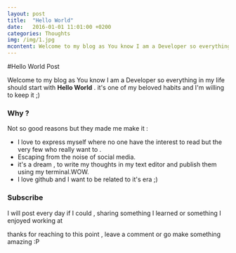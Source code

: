 ```yaml
---
layout: post
title:  "Hello World"
date:   2016-01-01 11:01:00 +0200
categories: Thoughts
img: /img/1.jpg
mcontent: Welcome to my blog as You know I am a Developer so everything in my life should start with 
---
```


#Hello World Post

Welcome to my blog as You know I am a Developer so everything in my life should start with **Hello World** . it's one of my beloved habits and I'm willing to keep it ;)


### Why ?
Not so good reasons but they made me make it :

* I love to express myself where no one have the interest to read but the very few who really want to .
* Escaping from the noise of social media.
* it's a dream , to write my thoughts in my text editor and publish them using my terminal.WOW.
* I love github and I want to be related to it's era ;)


### Subscribe
I will post every day if I could , sharing something I learned or something I enjoyed working at

thanks for reaching to this point , leave a comment or go make something amazing :P
